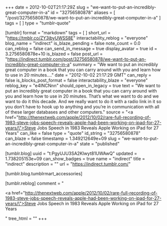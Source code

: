 +++
date = 2012-10-02T21:17:29Z
slug = "we-want-to-put-an-incredibly-great-computer-in-a"
id = "32756580878"
aliases = [ "/post/32756580878/we-want-to-put-an-incredibly-great-computer-in-a" ]
tags = [ ]
type = "tumblr-quote"

[tumblr]
format = "markdown"
tags = [ ]
short_url = "https://tmblr.co/ZY3jbyUWSS8E"
interactability_reblog = "everyone"
blog_name = "indirect"
is_blaze_pending = false
note_count = 0.0
can_reblog = false
can_send_in_message = true
display_avatar = true
id = 3.2756580878e+10
is_blazed = false
post_url = "https://indirect.tumblr.com/post/32756580878/we-want-to-put-an-incredibly-great-computer-in-a"
summary = "We want to put an incredibly great computer in a book that you can carry around with you and learn how to use in 20 minutes...."
date = "2012-10-02 21:17:29 GMT"
can_reply = false
is_blocks_post_format = false
interactability_blaze = "everyone"
reblog_key = "e4INCNnn"
should_open_in_legacy = true
text = "We want to put an incredibly great computer in a book that you can carry around with you and learn how to use in 20 minutes. That’s what we want to do and we want to do it this decade. And we really want to do it with a radio link in it so you don’t have to hook up to anything and you’re in communication with all of these larger databases and other computers."
source = "<a href=\"http://thenextweb.com/apple/2012/10/02/rare-full-recording-of-1983-steve-jobs-speech-reveals-apple-had-been-working-on-ipad-for-27-years/\">Steve Jobs Speech in 1983 Reveals Apple Working on iPad for 27 Years</a>"
can_like = false
type = "quote"
id_string = "32756580878"
can_blaze = false
timestamp = 1.349212649e+09
slug = "we-want-to-put-an-incredibly-great-computer-in-a"
state = "published"

[tumblr.blog]
uuid = "t:PgyUJU3SA2Klwyt81UWAwQ"
updated = 1.738205153e+09
can_show_badges = true
name = "indirect"
title = "indirect"
description = ""
url = "https://indirect.tumblr.com/"

[tumblr.blog.tumblrmart_accessories]

[tumblr.reblog]
comment = "<p><a href=\"http://thenextweb.com/apple/2012/10/02/rare-full-recording-of-1983-steve-jobs-speech-reveals-apple-had-been-working-on-ipad-for-27-years/\">Steve Jobs Speech in 1983 Reveals Apple Working on iPad for 27 Years</a></p>"
tree_html = ""
+++

